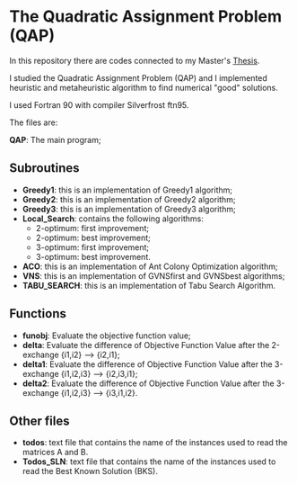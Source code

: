 # The Quadratic Assignment Problem (QAP)

In this repository there are codes connected to my Master's [Thesis](https://github.com/Tommaso-Mannelli-Mazzoli/masters-thesis).

I studied the Quadratic Assignment Problem (QAP) and I implemented heuristic and metaheuristic algorithm to find numerical "good" solutions.

I used Fortran 90 with compiler  Silverfrost ftn95.


The files are:

 **QAP**: The main program;
## Subroutines

* **Greedy1**: this is an implementation of Greedy1 algorithm;
* **Greedy2**: this is an implementation of Greedy2 algorithm;
* **Greedy3**: this is an implementation of Greedy3 algorithm;
* **Local_Search**: contains the following algorithms:
  - 2-optimum: first improvement;
  - 2-optimum: best improvement;
  - 3-optimum: first improvement;
  - 3-optimum: best improvement.
* **ACO**: this is an implementation of Ant Colony Optimization algorithm;
* **VNS**: this is an implementation of GVNSfirst and GVNSbest algorithms;
* **TABU_SEARCH**: this is an implementation of Tabu Search Algorithm.

## Functions
* **funobj**: Evaluate the objective function value;
* **delta**: Evaluate the difference of Objective Function Value after the 2-exchange {i1,i2} --> {i2,i1};
* **delta1**: Evaluate the difference of Objective Function Value after the 3-exchange {i1,i2,i3} --> {i2,i3,i1};
* **delta2**: Evaluate the difference of Objective Function Value after the 3-exchange {i1,i2,i3} --> {i3,i1,i2}.
## Other files
* **todos**: text file that contains the name of the instances used to read the matrices A and B.
* **Todos_SLN**: text file that contains the name of the instances used to read the Best Known Solution (BKS).
